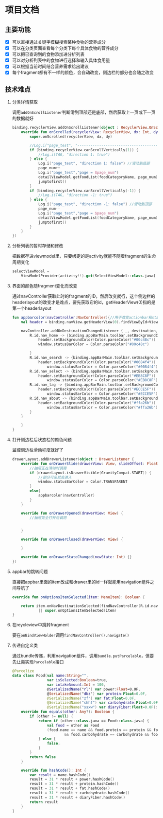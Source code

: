 # 项目文档

## 主要功能

- [x] 可以直接通过关键字模糊搜索某种食物的营养成分
- [x] 可以在分类页面查看每个分类下每个具体食物的营养成分
- [x] 可以把已查询到的食物添加进分析列表
- [x] 可以对分析列表中的食物进行选择和输入具体食用量
- [x] 可以根据当前时间结合营养需求给出建议
- [x] 每个fragment都有不一样的颜色，会自动改变，侧边栏的部分也会随之改变

## 技术难点

1. 分类详情获取

   调用`addOnScrollListener`判断滑到顶部还是底部，然后获取上一页或下一页的数据就好

   ```kotlin
   binding.recyclerView.addOnScrollListener(object : RecyclerView.OnScrollListener() {
       override fun onScrolled(recyclerView: RecyclerView, dx: Int, dy: Int) {
           super.onScrolled(recyclerView, dx, dy)
   
           //Log.i("page_test", "--------------------------------------")
           if (binding.recyclerView.canScrollVertically(1)) {
               //Log.i(TAG, "direction 1: true")
           } else {
               Log.i("page_test", "direction 1: false") //滑动到底部
               page_num++
               Log.i("page_test","page = $page_num")
               detailViewModel.getFoodList(foodCategoryName, page_num)
               jumptofirst()
           }
           if (binding.recyclerView.canScrollVertically(-1)) {
               //Log.i(TAG, "direction -1: true")
           } else {
               Log.i("page_test", "direction -1: false") //滑动到顶部
               page_num--
               Log.i("page_test","page = $page_num")
               detailViewModel.getFoodList(foodCategoryName, page_num)
               jumptofirst()
           }
       }
   })
   ```

2. 分析列表的暂时存储和修改

   把数据存进viewmodel里，只要绑定的是activity就能不随着fragment的生命周期变化

   ```kotlin
   selectViewModel =
       ViewModelProvider(activity!!).get(SelectViewModel::class.java)
   ```

3. 界面的颜色随fragment变化而改变

   通过navController获取此时的fragment的ID，然后改变就行，这个侧边栏的headerlayout的改变才是难点，要先获取它的id，getHeaderView(0)指的是第一个headerlayout

   ```kotlin
   fun appbarcolor(navController:NavController){//用于改变actionbar和statusbar颜色
       val header = binding.navView.getHeaderView(0).findViewById<View>(R.id.draw_header)
   
       navController.addOnDestinationChangedListener { _, destination, _ -> when(destination.id){
           R.id.nav_home -> {binding.appBarMain.toolbar.setBackgroundColor(Color.parseColor("#00c48c"))
               header.setBackgroundColor(Color.parseColor("#00c48c"))
               window.statusBarColor = Color.parseColor("#00c48c")
   
           }
           R.id.nav_search -> {binding.appBarMain.toolbar.setBackgroundColor(Color.parseColor("#0084f4"))
               header.setBackgroundColor(Color.parseColor("#0084f4"))
                   window.statusBarColor = Color.parseColor("#0084f4")}
           R.id.nav_select -> {binding.appBarMain.toolbar.setBackgroundColor(Color.parseColor("#EB8C8F"))
               header.setBackgroundColor(Color.parseColor("#EB8C8F"))
                   window.statusBarColor = Color.parseColor("#EB8C8F")}
           R.id.nav_tag -> {binding.appBarMain.toolbar.setBackgroundColor(Color.parseColor("#ECCE5F"))
               header.setBackgroundColor(Color.parseColor("#ECCE5F"))
                   window.statusBarColor = Color.parseColor("#ECCE5F")}
           R.id.nav_about -> {binding.appBarMain.toolbar.setBackgroundColor(Color.parseColor("#ffa26b"))
               header.setBackgroundColor(Color.parseColor("#ffa26b"))
                   window.statusBarColor = Color.parseColor("#ffa26b")
           }
       }
   
       }
   }
   ```

4. 打开侧边栏后状态栏的颜色问题

   监控侧边栏滑动程度就好了

   ```kotlin
   drawerLayout.addDrawerListener(object : DrawerListener {
       override fun onDrawerSlide(drawerView: View, slideOffset: Float) {
           //抽屉正在滑动时调用
           if (drawerLayout.isDrawerVisible(GravityCompat.START)) {
               //部分可见就会进入
               window.statusBarColor = Color.TRANSPARENT
           }
           else{
               appbarcolor(navController)
           }
       }
   
       override fun onDrawerOpened(drawerView: View) {
           //抽屉完全打开后调用
   
   
       }
   
       override fun onDrawerClosed(drawerView: View) {
   
       }
   
       override fun onDrawerStateChanged(newState: Int) {}
   })
   ```

5. appbar的跳转问题

   直接把appbar里面的item改成和drawer里的id一样就能用navigation组件之间导航了

   ```kotlin
   override fun onOptionsItemSelected(item: MenuItem): Boolean {
   
       return item.onNavDestinationSelected(findNavController(R.id.nav_host_fragment_content_main))
               || super.onOptionsItemSelected(item)
   }
   ```

6. 在reycleview中跳转fragment

   要在`onBindViewHolder`调用`findNavController().navigate()`

7. 传递自定义类

   通过bundle传递，利用navigation组件，调用`bundle.putParcelable`，但要先让类实现`Parcelable`接口

   ```kotlin
   @Parcelize
   data class Food(val name:String="",
                   var isSelected:Boolean=true,
                   var intakeAmount:Int = 100,
                   @SerializedName("rl") var power:Float=0.0F,
                   @SerializedName("dbz") var protein:Float=0.0F,
                   @SerializedName("zf") var fat:Float=0.0F,
                   @SerializedName("shhf") var carbohydrate:Float=0.0F,
                   @SerializedName("ssxw") var diaryFiber:Float=0.0F):Parcelable {
       override fun equals(other: Any?): Boolean {
           if (other != null) {
               return if (other::class.java == Food::class.java) {
                   val food = other as Food
                   (food.name == name && food.protein == protein && food.fat == fat
                           && food.carbohydrate == carbohydrate && food.diaryFiber == diaryFiber)
               } else {
                   false;
               }
           }
           return false
       }
   
       override fun hashCode(): Int {
           var result = name.hashCode()
           result = 31 * result + power.hashCode()
           result = 31 * result + protein.hashCode()
           result = 31 * result + fat.hashCode()
           result = 31 * result + carbohydrate.hashCode()
           result = 31 * result + diaryFiber.hashCode()
           return result
       }
   }
   ```

   





